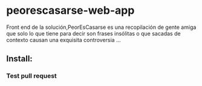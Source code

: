 # peorescasarse-web-app
Front end de la solución,PeorEsCasarse es una recopilación de gente amiga que solo lo que tiene para decir son frases insólitas o que sacadas de contexto causan una exquisita controversia ...

## Install:



### Test pull request
